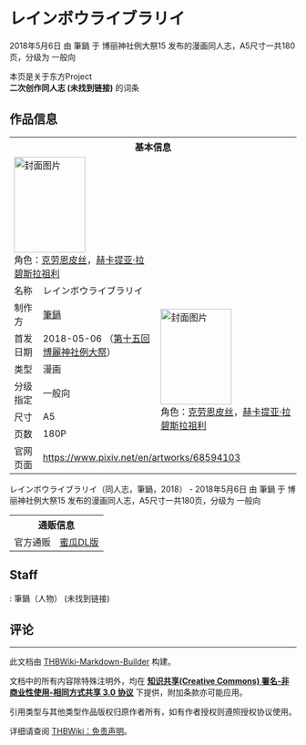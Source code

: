 # レインボウライブラリイ

<!-- source html: G:\repos\THBWiki-Markdown-Builder\THBWikiMarkdown\Temp\main\d\d6\ns0%3A%E3%83%AC%E3%82%A4%E3%83%B3%E3%83%9C%E3%82%A6%E3%83%A9%E3%82%A4%E3%83%96%E3%83%A9%E3%83%AA%E3%82%A4.html -->

2018年5月6日 由 筆鍋 于 博丽神社例大祭15 发布的漫画同人志，A5尺寸一共180页，分级为 一般向

本页是关于东方Project  
 **二次创作同人志 (未找到链接)** 的词条
## 作品信息

<table><tbody><tr><th colspan="3">基本信息</th></tr><tr><td class="cover-artwork-mobile" colspan="2"><a href="./文件-レインボウライブラリイ封面.jpg.md" class="image" title="封面图片"><img alt="封面图片" src="https://upload.thwiki.cc/thumb/7/74/%E3%83%AC%E3%82%A4%E3%83%B3%E3%83%9C%E3%82%A6%E3%83%A9%E3%82%A4%E3%83%96%E3%83%A9%E3%83%AA%E3%82%A4%E5%B0%81%E9%9D%A2.jpg/125px-%E3%83%AC%E3%82%A4%E3%83%B3%E3%83%9C%E3%82%A6%E3%83%A9%E3%82%A4%E3%83%96%E3%83%A9%E3%83%AA%E3%82%A4%E5%B0%81%E9%9D%A2.jpg" decoding="async" loading="lazy" width="125" height="168" srcset="https://upload.thwiki.cc/thumb/7/74/%E3%83%AC%E3%82%A4%E3%83%B3%E3%83%9C%E3%82%A6%E3%83%A9%E3%82%A4%E3%83%96%E3%83%A9%E3%83%AA%E3%82%A4%E5%B0%81%E9%9D%A2.jpg/187px-%E3%83%AC%E3%82%A4%E3%83%B3%E3%83%9C%E3%82%A6%E3%83%A9%E3%82%A4%E3%83%96%E3%83%A9%E3%83%AA%E3%82%A4%E5%B0%81%E9%9D%A2.jpg 1.5x, https://upload.thwiki.cc/thumb/7/74/%E3%83%AC%E3%82%A4%E3%83%B3%E3%83%9C%E3%82%A6%E3%83%A9%E3%82%A4%E3%83%96%E3%83%A9%E3%83%AA%E3%82%A4%E5%B0%81%E9%9D%A2.jpg/249px-%E3%83%AC%E3%82%A4%E3%83%B3%E3%83%9C%E3%82%A6%E3%83%A9%E3%82%A4%E3%83%96%E3%83%A9%E3%83%AA%E3%82%A4%E5%B0%81%E9%9D%A2.jpg 2x" data-file-width="891" data-file-height="1200"></a><div class="cover-char">角色：<a href="./克劳恩皮丝.md" title="克劳恩皮丝">克劳恩皮丝</a>，<a href="./赫卡提亚·拉碧斯拉祖利.md" title="赫卡提亚·拉碧斯拉祖利">赫卡提亚·拉碧斯拉祖利</a></div></td>
</tr><tr><td class="label">名称</td><td colspan="2"> レインボウライブラリイ </td></tr><tr><td class="label">制作方</td><td><a href="./筆鍋.md" title="筆鍋">筆鍋</a></td><td class="cover-artwork" rowspan="6" style="min-width:168px;"><a href="./文件-レインボウライブラリイ封面.jpg.md" class="image" title="封面图片"><img alt="封面图片" src="https://upload.thwiki.cc/thumb/7/74/%E3%83%AC%E3%82%A4%E3%83%B3%E3%83%9C%E3%82%A6%E3%83%A9%E3%82%A4%E3%83%96%E3%83%A9%E3%83%AA%E3%82%A4%E5%B0%81%E9%9D%A2.jpg/125px-%E3%83%AC%E3%82%A4%E3%83%B3%E3%83%9C%E3%82%A6%E3%83%A9%E3%82%A4%E3%83%96%E3%83%A9%E3%83%AA%E3%82%A4%E5%B0%81%E9%9D%A2.jpg" decoding="async" loading="lazy" width="125" height="168" srcset="https://upload.thwiki.cc/thumb/7/74/%E3%83%AC%E3%82%A4%E3%83%B3%E3%83%9C%E3%82%A6%E3%83%A9%E3%82%A4%E3%83%96%E3%83%A9%E3%83%AA%E3%82%A4%E5%B0%81%E9%9D%A2.jpg/187px-%E3%83%AC%E3%82%A4%E3%83%B3%E3%83%9C%E3%82%A6%E3%83%A9%E3%82%A4%E3%83%96%E3%83%A9%E3%83%AA%E3%82%A4%E5%B0%81%E9%9D%A2.jpg 1.5x, https://upload.thwiki.cc/thumb/7/74/%E3%83%AC%E3%82%A4%E3%83%B3%E3%83%9C%E3%82%A6%E3%83%A9%E3%82%A4%E3%83%96%E3%83%A9%E3%83%AA%E3%82%A4%E5%B0%81%E9%9D%A2.jpg/249px-%E3%83%AC%E3%82%A4%E3%83%B3%E3%83%9C%E3%82%A6%E3%83%A9%E3%82%A4%E3%83%96%E3%83%A9%E3%83%AA%E3%82%A4%E5%B0%81%E9%9D%A2.jpg 2x" data-file-width="891" data-file-height="1200"></a><div class="cover-char">角色：<a href="./克劳恩皮丝.md" title="克劳恩皮丝">克劳恩皮丝</a>，<a href="./赫卡提亚·拉碧斯拉祖利.md" title="赫卡提亚·拉碧斯拉祖利">赫卡提亚·拉碧斯拉祖利</a></div></td>
</tr><tr><td class="label">首发日期</td><td>2018-05-06&#160;（<a href="/展会作品列表?e=%E5%8D%9A%E4%B8%BD%E7%A5%9E%E7%A4%BE%E4%BE%8B%E5%A4%A7%E7%A5%AD%2315">第十五回 博麗神社例大祭</a>）</td></tr><tr><td class="label">类型</td><td>漫画</td></tr><tr><td class="label">分级指定</td><td>一般向</td></tr><tr><td class="label">尺寸</td><td>A5</td></tr><tr><td class="label">页数</td><td>180P</td></tr>
<tr><td class="label">官网页面</td><td colspan="2"><a rel="nofollow" class="external free" href="https://www.pixiv.net/en/artworks/68594103">https://www.pixiv.net/en/artworks/68594103</a></td></tr></tbody></table>

レインボウライブラリイ（同人志，筆鍋，2018） - 2018年5月6日 由 筆鍋 于 博丽神社例大祭15 发布的漫画同人志，A5尺寸一共180页，分级为 一般向

<table><tbody><tr><th colspan="3">通贩信息</th></tr><tr><td class="label">官方通贩</td><td colspan="2"><a rel="nofollow" class="external text" href="https://www.melonbooks.co.jp/detail/detail.php?product_id=369051">蜜瓜DL版</a></td></tr></tbody></table>


## Staff
: 筆鍋（人物） (未找到链接)

## 评论




---

此文档由 [THBWiki-Markdown-Builder](https://github.com/Delsin-Yu/THBWiki-Markdown-Builder) 构建。

文档中的所有内容除特殊注明外，均在 [**知识共享(Creative Commons) 署名-非商业性使用-相同方式共享 3.0 协议**](https://creativecommons.org/licenses/by-sa/3.0/deed.zh-hans) 下提供，附加条款亦可能应用。

引用类型与其他类型作品版权归原作者所有，如有作者授权则遵照授权协议使用。

详细请查阅 [THBWiki：免责声明](https://thbwiki.cc/THBWiki:%E5%85%8D%E8%B4%A3%E5%A3%B0%E6%98%8E)。

